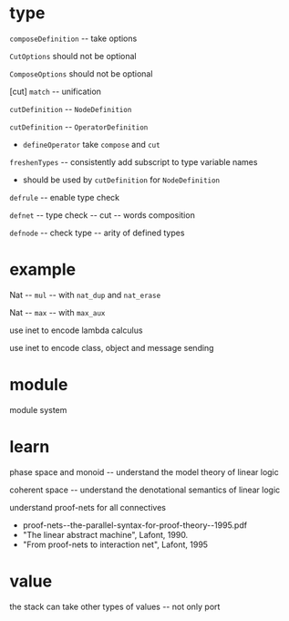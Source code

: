 # type

`composeDefinition` -- take options

`CutOptions` should not be optional

`ComposeOptions` should not be optional

[cut] `match` -- unification

`cutDefinition` -- `NodeDefinition`

`cutDefinition` -- `OperatorDefinition`

- `defineOperator` take `compose` and `cut`

`freshenTypes` -- consistently add subscript to type variable names

- should be used by `cutDefinition` for `NodeDefinition`

`defrule` -- enable type check

`defnet` -- type check -- cut -- words composition

`defnode` -- check type -- arity of defined types

# example

Nat -- `mul` -- with `nat_dup` and `nat_erase`

Nat -- `max` -- with `max_aux`

use inet to encode lambda calculus

use inet to encode class, object and message sending

# module

module system

# learn

phase space and monoid -- understand the model theory of linear logic

coherent space -- understand the denotational semantics of linear logic

understand proof-nets for all connectives

- proof-nets--the-parallel-syntax-for-proof-theory--1995.pdf
- "The linear abstract machine", Lafont, 1990.
- "From proof-nets to interaction net", Lafont, 1995

# value

the stack can take other types of values -- not only port
